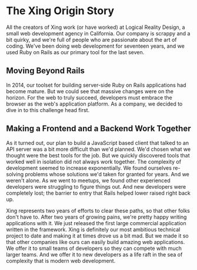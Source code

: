 # The Xing Origin Story

All the creators of Xing work (or have worked) at Logical Reality Design, a small web development agency in California. Our company is scrappy and a bit quirky, and we're full of people who are passionate about the art of coding. We've been doing web development for seventeen years, and we used Ruby on Rails as our primary tool for the last seven. 

## Moving Beyond Rails

In 2014, our toolset for building server-side Ruby on Rails applications had become mature. But we could see that massive changes were on the horizon. For the web to truly succeed, developers must embrace the browser as the web's application platform. As a company, we decided to dive in to this challenge head first.

## Making a Frontend and a Backend Work Together

As it turned out, our plan to build a JavaScript based client that talked to an API server was a bit more difficult than we'd planned. We'd chosen what we thought were the best tools for the job. But we quickly discovered tools that worked well in isolation did not always work together. The complexity of development seemed to increase exponentially. We found ourselves re-solving problems whose solutions we'd taken for granted for years. And we weren't alone. As we went to meetups, we found other experienced developers were struggling to figure things out. And new developers were completely lost; the barrier to entry that Rails helped lower raised right back up.

Xing represents two years of efforts to clear these paths, so that other folks don't have to. After two years of growing pains, we're pretty happy writing applications with it. We just released the first large commercial application written in the framework. Xing is definitely our most ambitious technical project to date and making it at times drove us a bit mad. But we made it so that other companies like ours can easily build amazing web applications. We offer it to small teams of developers so they can compete with much larger teams. And we offer it to new developers as a life raft in the sea of complexity that is modern web development.

